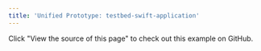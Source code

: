 ```yaml
---
title: 'Unified Prototype: testbed-swift-application'
---
```


Click "View the source of this page" to check out this example on GitHub.
